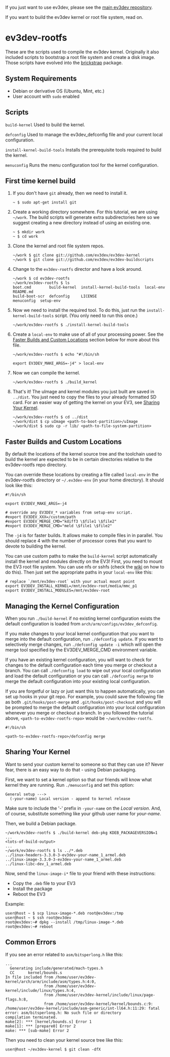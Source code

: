 If you just want to use ev3dev, please see the [main ev3dev repository][1].

If you want to build the ev3dev kernel or root file system, read on.

ev3dev-rootfs
=============

These are the scripts used to compile the ev3dev kernel. Originally it also
included scripts to bootstrap a root file system and create a disk image.
Those scripts have evolved into the [brickstrap][2] package.


System Requirements
-------------------
* Debian or derivative OS (Ubuntu, Mint, etc.)
* User account with ```sudo``` enabled

Scripts
-------

`build-kernel`               Used to build the kernel.

`defconfig`                  Used to manage the ev3dev_defconfig file and
                             your current local configuration.

`install-kernel-build-tools` Installs the prerequisite tools required
                             to build the kernel.

`menuconfig`                 Runs the menu configuration tool for the
                             kernel configuration.


First time kernel build
-----------------------

1.  If you don't have `git` already, then we need to install it.

        ~ $ sudo apt-get install git

2.  Create a working directory somewhere. For this tutorial, we are using
    `~/work`. The build scripts will generate extra subdirectories here
    so we suggest creating a new directory instead of using an existing one.

        ~ $ mkdir work
        ~ $ cd work

3.  Clone the kernel and root file system repos.

        ~/work $ git clone git://github.com/ev3dev/ev3dev-kernel
        ~/work $ git clone git://github.com/ev3dev/ev3dev-buildscripts

4.  Change to the `ev3dev-rootfs` director and have a look around.

        ~/work $ cd ev3dev-rootfs
        ~/work/ev3dev-rootfs $ ls
        boot.cmd        build-kernel  install-kernel-build-tools  local-env   README.md
        build-boot-scr  defconfig     LICENSE                     menuconfig  setup-env


5.  Now we need to install the required tool. To do this, just run the
    `install-kernel-build-tools` script. (You only need to run this once.)

        ~/work/ev3dev-rootfs $ ./install-kernel-build-tools

6.  Create a `local-env` to make use of all of your processing power. See the
    [Faster Builds and Custom Locations](#faster-builds-and-custom-locations)
    section below for more about this file.

        ~/work/ev3dev-rootfs $ echo "#!/bin/sh
        
        export EV3DEV_MAKE_ARGS=-j4" > local-env

7.  Now we can compile the kernel.

        ~/work/ev3dev-rootfs $ ./build_kernel

8.  That's it! The uImage and kernel modules you just built are saved in
    `../dist`. You just need to copy the files to your
    already formatted SD card. For an easier way of getting the kernel on
    your EV3, see [Sharing Your Kernel](#sharing-your-kernel).

        ~/work/ev3dev-rootfs $ cd ../dist
        ~/work/dist $ cp uImage <path-to-boot-partition>/uImage
        ~/work/dist $ sudo cp -r lib/ <path-to-file-system-partition>


Faster Builds and Custom Locations
----------------------------------

By default the locations of the kernel source tree and the toolchain used
to build the kernel are expected to be in certain directories relative to
the ev3dev-rootfs repo directory.

You can override these locations by creating a file called `local-env`
in the ev3dev-rootfs directory or `~/.ev3dev-env` (in your home directory).
It should look like this:

    #!/bin/sh
    
    export EV3DEV_MAKE_ARGS=-j4
    
    # override any EV3DEV_* variables from setup-env script.
    #export EV3DEV_XXX=/custom/path
    #export EV3DEV_MERGE_CMD="kdiff3 \$file1 \$file2"
    #export EV3DEV_MERGE_CMD="meld \$file1 \$file2"

The `-j4` is for faster builds. It allows make to compile files in
in parallel. You should replace 4 with the number of processor cores that
you want to devote to building the kernel.

You can use custom paths to make the `build-kernel` script automatically
install the kernel and modules directly on the EV3! First, you need to
mount the EV3 root file system. You can use nfs or sshfs (check the
[wiki][3] on how to do this). Then just set the appropriate paths in your
`local-env` like this:

    # replace `/mnt/ev3dev-root` with your actual mount point
    export EV3DEV_INSTALL_KERNEL=/mnt/ev3dev-root/media/mmc_p1
    export EV3DEV_INSTALL_MODULES=/mnt/ev3dev-root


Managing the Kernel Configuration
---------------------------------

When you run `./build-kernel` if no existing kernel configuration exists
the default configuration is loaded from `arch/arm/configs/ev3dev_defconfig`.

If you make changes to your local kernel configuration that you want to merge
into the default configuration, run `./defconfig update`. If you want to
selectively merge changes, run `./defconfig update -i` which will open the
merge tool specified by the EV3DEV_MERGE_CMD environment variable.

If you have an existing kernel configuration, you will want to check for changes
to the default configuration each time you merge or checkout a branch. You can
call `./defconfig load` to wipe out your local configuration and load the
default configuration or you can call `./defconfig merge` to merge the
default configuration into your existing local configuration.

If you are forgetful or lazy or just want this to happen automatically, you can
set up hooks in your git repo. For example, you could save the following file as
both `.git/hooks/post-merge` and `.git/hooks/post-checkout` and you will
be prompted to merge the default configuration into your local configuration
whenever you merge or checkout a branch. In you followed the tutorial above,
`<path-to-ev3dev-rootfs-repo>` would be `~/work/ev3dev-rootfs`.

    #!/bin/sh
    
    <path-to-ev3dev-rootfs-repo>/defconfig merge


Sharing Your Kernel
-------------------

Want to send your custom kernel to someone so that they can use it? Never fear,
there is an easy way to do that - using Debian packaging.

First, we want to set a kernel option so that our friends will know what kernel
they are running. Run `./menuconfig` and set this option:

    General setup --->
      (-your-name) Local version - append to kernel release

Make sure to include the '-' prefix in `-your-name` on the _Local version_.
And, of course, substitute something like your github user name for _your-name_.

Then, we build a Debian package.

    ~/work/ev3dev-rootfs $ ./build-kernel deb-pkg KDEB_PACKAGEVERSION=1
    ...
    <lots-of-build-output>
    ...
    ~/work/ev3dev-rootfs $ ls ../*.deb
    ../linux-headers-3.3.0-3-ev3dev-your-name_1_armel.deb
    ../linux-image-3.3.0-3-ev3dev-your-name_1_armel.deb
    ../linux-libc-dev_1_armel.deb

Now, send the `linux-image-i*` file to your friend with these instructions:

* Copy the `.deb` file to your EV3
* Install the package
* Reboot the EV3

Example:

    user@host ~ $ scp linux-image-*.deb root@ev3dev:/tmp
    user@host ~ $ ssh root@ev3dev
    root@ev3dev:~# dpkg --install /tmp/linux-image-*.deb
    root@ev3dev:~# reboot

Common Errors
-------------

If you see an error related to `asm/bitsperlong.h` like this:

    ...
      Generating include/generated/mach-types.h
      CC      kernel/bounds.s
    In file included from /home/user/ev3dev-kernel/arch/arm/include/asm/types.h:4:0,
                     from /home/user/ev3dev-kernel/include/linux/types.h:4,
                     from /home/user/ev3dev-kernel/include/linux/page-flags.h:8,
                     from /home/user/ev3dev-kernel/kernel/bounds.c:9:
    /home/user/ev3dev-kernel/include/asm-generic/int-ll64.h:11:29: fatal error: asm/bitsperlong.h: No such file or directory
    compilation terminated.
    make[2]: *** [kernel/bounds.s] Error 1
    make[1]: *** [prepare0] Error 2
    make: *** [sub-make] Error 2

Then you need to clean your kernel source tree like this:

    user@host ~/ev3dev-kernel $ git clean -dfX


[1]: https://github.com/mindboards/ev3dev
[2]: https://github.com/ev3dev/brickstrap
[3]: https://github.com/mindboards/ev3dev/wiki
